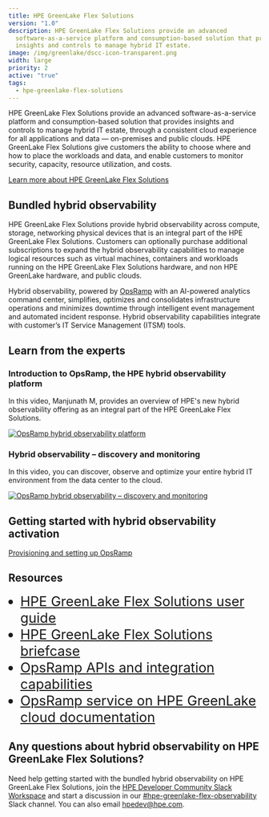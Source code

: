 ```yaml
---
title: HPE GreenLake Flex Solutions
version: "1.0"
description: HPE GreenLake Flex Solutions provide an advanced
  software-as-a-service platform and consumption-based solution that provides
  insights and controls to manage hybrid IT estate.
image: /img/greenlake/dscc-icon-transparent.png
width: large
priority: 2
active: "true"
tags:
  - hpe-greenlake-flex-solutions
---
```

<style>
li {
   font-size: 27px;
   line-height: 33px;
   max-width: none;
}
</style>

HPE GreenLake Flex Solutions provide an advanced software-as-a-service platform and consumption-based solution that provides insights and controls to manage hybrid IT estate, through a consistent cloud experience for all applications and data — on-premises and public clouds. HPE GreenLake Flex Solutions give customers the ability to choose where and how to place the workloads and data, and enable customers to monitor security, capacity, resource utilization, and costs.

[Learn more about HPE GreenLake Flex Solutions](https://www.hpe.com/us/en/hpe-greenlake-flex-solutions.html)

## Bundled hybrid observability

HPE GreenLake Flex Solutions provide hybrid observability across compute, storage, networking physical devices that is an integral part of the HPE GreenLake Flex Solutions. Customers can optionally purchase additional subscriptions to expand the hybrid observability capabilities to manage logical resources such as virtual machines, containers and workloads running on the HPE GreenLake Flex Solutions hardware, and non HPE GreenLake hardware, and public clouds. 

Hybrid observability, powered by [OpsRamp](https://www.hpe.com/us/en/opsramp.html) with an AI-powered analytics command center, simplifies, optimizes and consolidates infrastructure operations and minimizes downtime through intelligent event management and automated incident response. Hybrid observability capabilities integrate with customer’s IT Service Management (ITSM) tools.

## Learn from the experts

### Introduction to OpsRamp, the HPE hybrid observability platform

In this video, Manjunath M, provides an overview of HPE's new hybrid observability offering as an integral part of the HPE GreenLake Flex Solutions.

[![OpsRamp hybrid observability platform](https://img.youtube.com/vi/3Jp4MbsNydM/hqdefault.jpg)](https://www.youtube.com/watch?v=3Jp4MbsNydM)

### Hybrid observability – discovery and monitoring

In this video, you can discover, observe and optimize your entire hybrid IT environment from the data center to the cloud.

[![OpsRamp hybrid observability – discovery and monitoring](https://img.youtube.com/vi/OL_NxwHUIIw/hqdefault.jpg)](https://www.youtube.com/watch?v=OL_NxwHUIIw)

## Getting started with hybrid observability activation

[Provisioning and setting up OpsRamp ](https://support.hpe.com/hpesc/public/docDisplay?docId=a00120892en_us&page=GUID-9EDAAB42-9182-488D-A06F-6E8CB4BFAB60.html&docLocale=en_US)

## Resources

* [HPE GreenLake Flex Solutions user guide](https://support.hpe.com/hpesc/public/docDisplay?docId=a00092451en_us)
* [HPE GreenLake Flex Solutions briefcase](https://www.hpe.com/psnow/doc/a50010620enw?jumpid=in_pdfviewer-psnow)
* [OpsRamp APIs and integration capabilities](https://developer.hpe.com/platform/hpe-opsramp/home/)
* [OpsRamp service on HPE GreenLake cloud documentation](https://glp.docs.opsramp.com/)

## Any questions about hybrid observability on HPE GreenLake Flex Solutions?

Need help getting started with the bundled hybrid observability on HPE GreenLake Flex Solutions, join the [HPE Developer Community Slack Workspace](https://developer.hpe.com/slack-signup/) and start a discussion in our [\#hpe-greenlake-flex-observability](https://hpedev.slack.com/archives/C08K4GV7YN5) Slack channel. You can also email [hpedev@hpe.com](mailto:hpedev@hpe.com).
